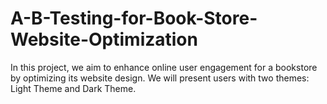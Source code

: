 # A-B-Testing-for-Book-Store-Website-Optimization
In this project, we aim to enhance online user engagement for a bookstore by optimizing its website design. We will present users with two themes: Light Theme and Dark Theme. 
